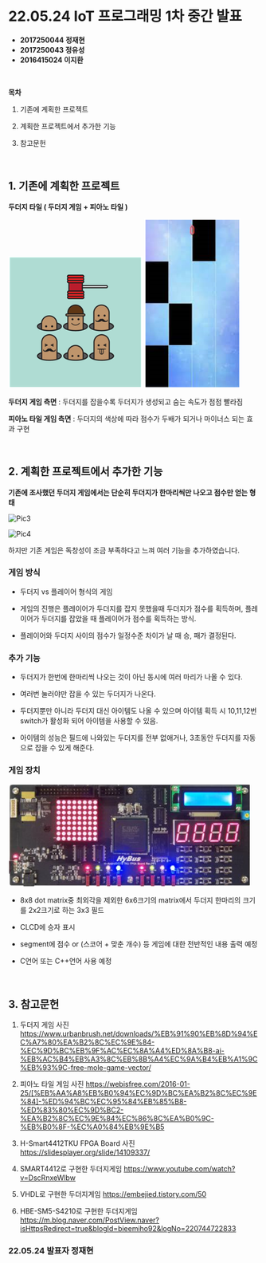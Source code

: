 # **22.05.24 IoT 프로그래밍 1차 중간 발표**


*   **2017250044 정재현**
*   **2017250043 정유성**
*   **2016415024 이지환**

<br/>

**목차**

1. 기존에 계획한 프로젝트

2. 계획한 프로젝트에서 추가한 기능

3. 참고문헌


<br/>

## **1. 기존에 계획한 프로젝트**

**두더지 타일 ( 두더지 게임 + 피아노 타일 )**

![Pic](./pic/molegame.png)
![Pic2](./pic/pianogame.png)

**두더지 게임 측면** : 두더지를 잡을수록 두더지가 생성되고 숨는 속도가 점점 빨라짐

**피아노 타일 게임 측면** : 두더지의 색상에 따라 점수가 두배가 되거나 마이너스 되는 효과 구현

<br/>


## **2. 계획한 프로젝트에서 추가한 기능**

**기존에 조사했던 두더지 게임에서는 단순히 두더지가 한마리씩만 나오고 점수만 얻는 형태**

![Pic3](./pic/gameEx2.gif)

![Pic4](./pic/gameEx.gif)

하지만 기존 게임은 독창성이 조금 부족하다고 느껴 여러 기능을 추가하였습니다.

### **게임 방식**

*   두더지 vs 플레이어 형식의 게임
 
*   게임의 진행은 플레이어가 두더지를 잡지 못했을때 두더지가 점수를 획득하며, 플레이어가 두더지를 잡았을 때 플레이어가 점수를 획득하는 방식.

*   플레이어와 두더지 사이의 점수가 일정수준 차이가 날 때 승, 패가 결정된다. 

### **추가 기능**

*   두더지가 한번에 한마리씩 나오는 것이 아닌 동시에 여러 마리가 나올 수 있다.
  
*   여러번 눌러야만 잡을 수 있는 두더지가 나온다.

*   두더지뿐만 아니라 두더지 대신 아이템도 나올 수 있으며 아이템 획득 시 10,11,12번 switch가 활성화 되어 아이템을 사용할 수 있음.

*   아이템의 성능은 필드에 나와있는 두더지를 전부 없애거나, 3초동안 두더지를 자동으로 잡을 수 있게 해준다.

### **게임 장치**

![Pic5](./pic/targetsystem.png)

*   8x8 dot matrix중 최외각을 제외한 6x6크기의 matrix에서 두더지 한마리의 크기를 2x2크기로 하는 3x3 필드

*   CLCD에 승자 표시
*   segment에 점수 or (스코어 + 맞춘 개수) 등 게임에 대한 전반적인 내용 출력 예정

*   C언어 또는 C++언어 사용 예정


<br/>

## **3. 참고문헌**

1. 두더지 게임 사진
https://www.urbanbrush.net/downloads/%EB%91%90%EB%8D%94%EC%A7%80%EA%B2%8C%EC%9E%84-%EC%9D%BC%EB%9F%AC%EC%8A%A4%ED%8A%B8-ai-%EB%AC%B4%EB%A3%8C%EB%8B%A4%EC%9A%B4%EB%A1%9C%EB%93%9C-free-mole-game-vector/

2. 피아노 타일 게임 사진
https://webisfree.com/2016-01-25/[%EB%AA%A8%EB%B0%94%EC%9D%BC%EA%B2%8C%EC%9E%84]-%ED%94%BC%EC%95%84%EB%85%B8-%ED%83%80%EC%9D%BC2-%EA%B2%8C%EC%9E%84%EC%86%8C%EA%B0%9C-%EB%B0%8F-%EC%A0%84%EB%9E%B5

3. H-Smart4412TKU FPGA Board 사진
https://slidesplayer.org/slide/14109337/

4. SMART4412로 구현한 두더지게임
https://www.youtube.com/watch?v=DscRnxeWlbw

5. VHDL로 구현한 두더지게임
https://embejied.tistory.com/50

6. HBE-SM5-S4210로 구현한 두더지게임
https://m.blog.naver.com/PostView.naver?isHttpsRedirect=true&blogId=bieemiho92&logNo=220744722833


### **22.05.24 발표자 정재현**
